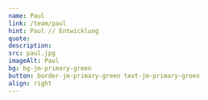 ```yaml
---
name: Paul
link: /team/paul
hint: Paul // Entwicklung
quote: 
description:
src: paul.jpg
imageAlt: Paul
bg: bg-jm-primary-green
button: border-jm-primary-green text-jm-primary-green
align: right
---
```

